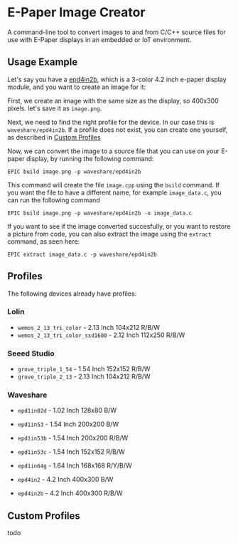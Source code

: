 # E-Paper Image Creator
A command-line tool to convert images to and from C/C++ source files for use with E-Paper displays in an embedded or IoT environment.

## Usage Example
Let's say you have a [epd4in2b](https://www.waveshare.com/product/4.2inch-e-paper-module-b.htm), which is a 3-color 4.2 inch e-paper display module, and you want to create an image for it:

First, we create an image with the same size as the display, so 400x300 pixels. let's save it as `image.png`.

Next, we need to find the right profile for the device. In our case this is `waveshare/epd4in2b`. If a profile does not exist, you can create one yourself, as described in [Custom Profiles](#Custom_Profiles)

Now, we can convert the image to a source file that you can use on your E-paper display, by running the following command:

    EPIC build image.png -p waveshare/epd4in2b

This command will create the file `image.cpp` using the `build` command. If you want the file to have a different name, for example `image_data.c`, you can run the following command

    EPIC build image.png -p waveshare/epd4in2b -o image_data.c

If you want to see if the image converted succesfully, or you want to restore a picture from code, you can also extract the image using the `extract` command, as seen here:

    EPIC extract image_data.c -p waveshare/epd4in2b

## Profiles
The following devices already have profiles:

### Lolin
 - `wemos_2_13_tri_color` - 2.13 Inch 104x212  R/B/W
 - `wemos_2_13_tri_color_ssd1680` - 2.12 Inch 112x250  R/B/W

### Seeed Studio
 - `grove_triple_1_54` - 1.54 Inch 152x152  R/B/W
 - `grove_triple_2_13` - 2.13 Inch 104x212  R/B/W

### Waveshare
 - `epd1in02d` - 1.02 Inch 128x80  B/W
 
 - `epd1in53` - 1.54 Inch 200x200  B/W
 - `epd1in53b` - 1.54 Inch 200x200  R/B/W
 - `epd1in53c` - 1.54 Inch 152x152  R/B/W
 
 - `epd1in64g` - 1.64 Inch 168x168  R/Y/B/W
 
 - `epd4in2` - 4.2 Inch 400x300  B/W
 - `epd4in2b` - 4.2 Inch 400x300  R/B/W

## Custom Profiles

todo
